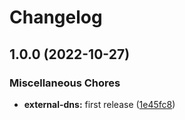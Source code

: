 # Changelog

## 1.0.0 (2022-10-27)


### Miscellaneous Chores

* **external-dns:** first release ([1e45fc8](https://github.com/ptonini/docker-images/commit/1e45fc89955a312007ce346b127eb00f0bbb1b4b))
